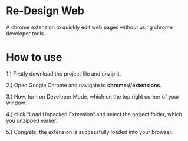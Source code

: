 # Re-Design Web
A chrome extension to quickly edit web pages without using chrome developer tools

# How to use

1.) Firstly download the project file and unzip it.

2.) Open Google Chrome and navigate to **chrome://extensions**.

3.) Now, turn on Developer Mode, which on the top right corner of your window.

4.) click “Load Unpacked Extension” and select the project folder, which you unzipped earlier.

5.) Congrats, the extension is successfully loaded into your browser.
